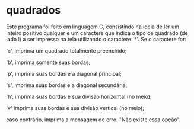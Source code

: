 # quadrados
Este programa foi feito em linguagem C, consistindo na ideia de ler um inteiro positivo qualquer e um caractere que indica o tipo de quadrado (de lado l) a ser impresso na tela utilizando o caractere '*'. Se o caractere for:

'c', imprima um quadrado totalmente preenchido;

'b', imprima somente suas bordas;

'p', imprima suas bordas e a diagonal principal;

's', imprima suas bordas e a diagonal secundária;

'h', imprima suas bordas e sua divisão horizontal (no meio);

'v' imprima suas bordas e sua divisão vertical (no meio);

caso contrário, imprima a mensagem de erro: "Não existe essa opção".
